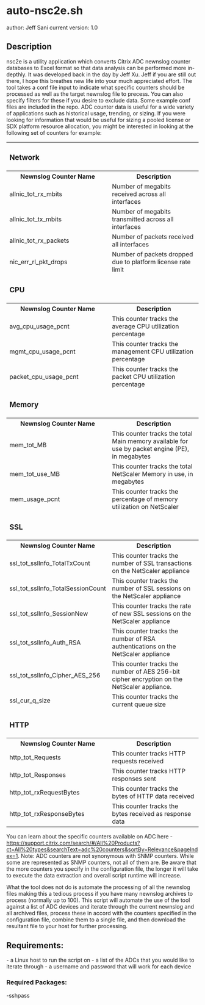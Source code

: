 # auto-nsc2e.sh
author: Jeff Sani
current version: 1.0

<h2>Description</h2>
nsc2e is a utility application which converts Citrix ADC newnslog counter databases to Excel format so that data analysis can be performed more in-depthly.  It was developed back in the day by Jeff Xu.  Jeff if you are still out there, I hope this breathes new life into your much appreciated effort.  The tool takes a conf file input to indicate what specific counters should be processed as well as the target newnslog file to precess.  You can also specify filters for these if you desire to exclude data.  Some example conf files are included in the repo.  ADC counter data is useful for a wide variety of applications such as historical usage, trending, or sizing.  If you were looking for information that would be useful for sizing a pooled license or SDX platform resource allocation, you might be interested in looking at the following set of counters for example:
</br>
<table>
  <tr><td><h3>Network</h3></td></tr>
  <th>Newnslog Counter Name</th><th>Description</th>
  <tr><td>allnic_tot_rx_mbits</td><td>Number of megabits received across all interfaces</td></tr>
  <tr><td>allnic_tot_tx_mbits</td><td>Number of megabits transmitted across all interfaces</td></tr>
  <tr><td>allnic_tot_rx_packets</td><td>Number of packets received all interfaces</td></tr>
  <tr><td>nic_err_rl_pkt_drops</td><td>Number of packets dropped due to platform license rate limit</td></tr>
  <tr><td colspan="2"><h3>CPU</h3></td></tr>
  <th>Newnslog Counter Name</th><th>Description</th>
  <tr><td>avg_cpu_usage_pcnt</td><td>This counter tracks the average CPU utilization percentage</td></tr>
  <tr><td>mgmt_cpu_usage_pcnt</td><td> 	This counter tracks the management CPU utilization percentage</td></tr>
  <tr><td>packet_cpu_usage_pcnt</td><td>This counter tracks the packet CPU utilization percentage</td></tr>
  <tr><td colspan="2"><h3>Memory</h3></td></tr>
  <th>Newnslog Counter Name</th><th>Description</th>
  <tr><td>mem_tot_MB</td><td>This counter tracks the total Main memory available for use by packet engine (PE), in megabytes</td></tr>
  <tr><td>mem_tot_use_MB</td><td>This counter tracks the total NetScaler Memory in use, in megabytes</td></tr>
  <tr><td>mem_usage_pcnt</td><td>This counter tracks the percentage of memory utilization on NetScaler</td></tr>
  <tr><td colspan="2"><h3>SSL</strong></h3></tr>
  <th>Newnslog Counter Name</th><th>Description</th>
  <tr><td>ssl_tot_sslInfo_TotalTxCount</td><td>This counter tracks the number of SSL transactions on the NetScaler appliance</td></tr>
  <tr><td>ssl_tot_sslInfo_TotalSessionCount</td><td>This counter tracks the number of SSL sessions on the NetScaler appliance</td></tr>
  <tr><td>ssl_tot_sslInfo_SessionNew</td><td>This counter tracks the rate of new SSL sessions on the NetScaler appliance</td></tr> 
  <tr><td>ssl_tot_sslInfo_Auth_RSA</td><td>This counter tracks the number of RSA authentications on the NetScaler appliance</td></tr>
  <tr><td>ssl_tot_sslInfo_Cipher_AES_256</td><td>This counter tracks the number of AES 256-bit cipher encryption on the NetScaler appliance.</td></tr>
  <tr><td>ssl_cur_q_size</td><td>This counter tracks the current queue size</td></tr>
  <tr><td colspan="2"><h3>HTTP</h3></td></tr>
  <th>Newnslog Counter Name</th><th>Description</th>
  <tr><td>http_tot_Requests</td><td>This counter tracks HTTP requests received</td></tr>
  <tr><td>http_tot_Responses</td><td>This counter tracks HTTP responses sent</td></tr>
  <tr><td>http_tot_rxRequestBytes</td><td>This counter tracks the bytes of HTTP data received</td></tr>
  <tr><td>http_tot_rxResponseBytes</td><td>This counter tracks the bytes received as response data</td></tr>
</table>

You can learn about the specific counters available on ADC here - https://support.citrix.com/search/#/All%20Products?ct=All%20types&searchText=adc%20counters&sortBy=Relevance&pageIndex=1.  Note: ADC counters are not synonymous with SNMP counters. While some are represented as SNMP counters, not all of them are.  Be aware that the more counters you specify in the configuration file, the longer it will take to execute the data extraction and overall script runtime will increase.

What the tool does not do is automate the processing of all the newnslog files making this a tedious process if you have many newnslog archives to process (normally up to 100).  This script will automate the use of the tool against a list of ADC devices and iterate through the current newnslog and all archived files, process these in accord with the counters specified in the configuration file, combine them to a single file, and then download the resultant file to your host for further processing.

<h2>Requirements:</h2>
- a Linux host to run the script on
- a list of the ADCs that you would like to iterate through
- a username and password that will work for each device

<h3>Required Packages:</h3>
-sshpass
